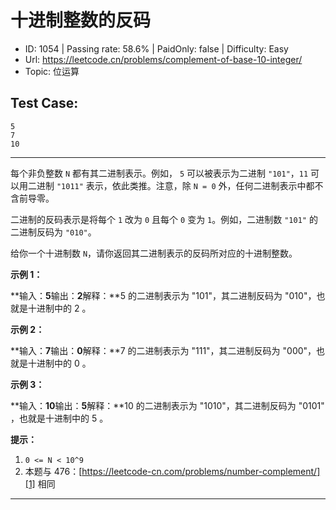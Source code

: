 # 十进制整数的反码                                                       

* ID: 1054    | Passing rate: 58.6% | PaidOnly: false  | Difficulty: Easy 
* Url: https://leetcode.cn/problems/complement-of-base-10-integer/ 
* Topic: 位运算 

## Test Case:

```
5
7
10
```

---

每个非负整数 `N` 都有其二进制表示。例如， `5` 可以被表示为二进制 `"101"`，`11`
可以用二进制 `"1011"` 表示，依此类推。注意，除 `N = 0`
外，任何二进制表示中都不含前导零。

二进制的反码表示是将每个 `1` 改为 `0` 且每个 `0` 变为 `1`。例如，二进制数
`"101"` 的二进制反码为 `"010"`。

给你一个十进制数 `N`，请你返回其二进制表示的反码所对应的十进制整数。



**示例 1：**

**输入：**5**输出：**2**解释：**5 的二进制表示为 "101"，其二进制反码为 "010"，也
就是十进制中的 2 。

**示例 2：**

**输入：**7**输出：**0**解释：**7 的二进制表示为 "111"，其二进制反码为 "000"，也
就是十进制中的 0 。

**示例 3：**

**输入：**10**输出：**5**解释：**10 的二进制表示为 "1010"，其二进制反码为 "0101"
，也就是十进制中的 5 。


**提示：**

1. `0 <= N < 10^9`
2. 本题与 476：[https://leetcode-cn.com/problems/number-complement/][1] 相同

[1]: \"https://leetcode-cn.com/problems/number-complement/\"

---
